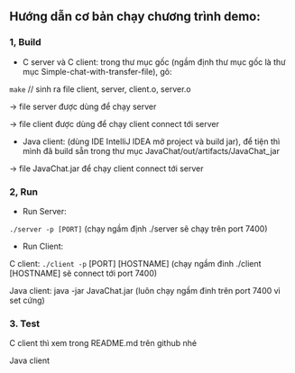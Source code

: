 ## Hướng dẫn cơ bản chạy chương trình demo:

### 1, Build
- C server và C client: trong thư mục gốc (ngầm định thư mục gốc là thư mục Simple-chat-with-transfer-file), gõ:

`make` // sinh ra file client, server, client.o, server.o

-> file server được dùng để chạy server

-> file client được dùng để chạy client connect tới server

- Java client: (dùng IDE IntelliJ IDEA mở project và build jar), để tiện thì mình đã build sẵn trong thư mục JavaChat/out/artifacts/JavaChat_jar

-> file JavaChat.jar để chạy client connect tới server

### 2, Run
- Run Server:

`./server -p [PORT]` (chạy ngầm định ./server sẽ chạy trên port 7400)

- Run Client:

C client: `./client -p` [PORT] [HOSTNAME] (chạy ngầm đinh ./client [HOSTNAME] sẽ connect tới port 7400)

Java client: java -jar JavaChat.jar (luôn chạy ngầm đinh trên port 7400 vì set cứng)

### 3. Test
C client thì xem trong README.md trên github nhé

Java client
